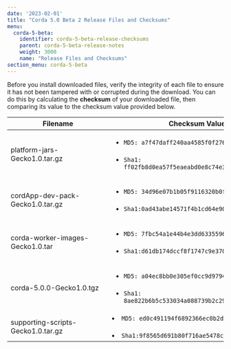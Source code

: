 ```yaml
---
date: '2023-02-01'
title: "Corda 5.0 Beta 2 Release Files and Checksums"
menu:
  corda-5-beta:
    identifier: corda-5-beta-release-checksums
    parent: corda-5-beta-release-notes
    weight: 3000
    name: "Release Files and Checksums"
section_menu: corda-5-beta
---
```


Before you install downloaded files, verify the integrity of each file to ensure it has not been tampered with or corrupted during the download. You can do this by calculating the **checksum** of your downloaded file, then comparing its value to the checksum value provided below.

| <div style="width:220px">Filename</div> | Checksum Value                                                                                                                                                                             |
|---------------------------------------|-----------------------------------------------------------------------------------------------------------------------------------------------------------------------------------------|
| platform-jars-Gecko1.0.tar.gz                 | <ul><li> `MD5: a7f47daff240aa4585f0f276cd75e2c4` </li> <br><li> `Sha1: ff02fb8d0ea57f5eaeabd0e8c74e38ebc25189b3`</li></ul>                                                                                                          |
| cordApp-dev-pack-Gecko1.0.tar.gz                    |<ul><li> `MD5: 34d96e07b1b05f9116320b0f0ab57e00`</li><br><li> `Sha1:0ad43abe14571f4b1cd64e900712e8585030e6a7`</li></ul>                                                                                                                                       |
| corda-worker-images-Gecko1.0.tar                         |<ul><li> `MD5: 7fbc54a1e44b4e3dd63355965b0fe302`</li> <br> <li> `Sha1:d61db174dccf8f1747c9e37014f3ba573cc972bd`  </li></ul>                                                                                                                                     |
| corda-5.0.0-Gecko1.0.tgz                         | <ul><li> `MD5: a04ec8bb0e305ef0cc9d9794f2bf6c56`</li> <br> <li> `Sha1: 8ae822b6b5c533034a088739b2c29fd17259176e`</li></ul> |
| supporting-scripts-Gecko1.0.tar.gz                        |<uk><li> `MD5: ed0c491194f6892366ec0b2df314c94d` </li><br> <li> `Sha1:9f8565d691b80f716ae5478c85e18000283c4405` </li></ul>                                                          |